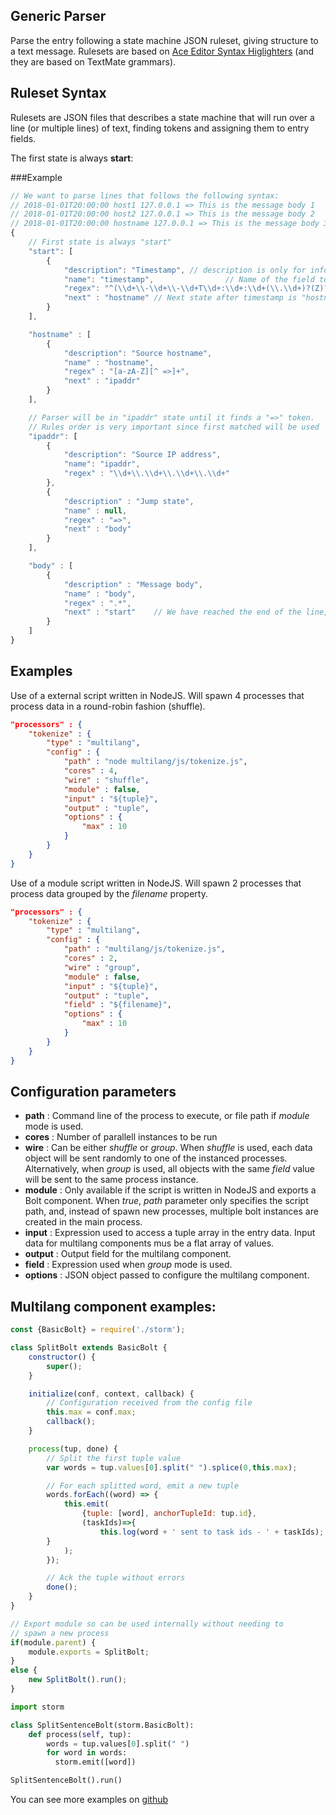 ## Generic Parser

Parse the entry following a state machine JSON ruleset, giving structure to a text message. Rulesets are based on [Ace Editor Syntax Higlighters](https://ace.c9.io/#nav=higlighter) (and they are based on TextMate grammars).

## Ruleset Syntax
Rulesets are JSON files that describes a state machine that will run over a line (or multiple lines) of text, finding tokens and assigning them to entry fields.

The first state is always **start**:

###Example
```javascript
// We want to parse lines that follows the following syntax:
// 2018-01-01T20:00:00 host1 127.0.0.1 => This is the message body 1
// 2018-01-01T20:00:00 host2 127.0.0.1 => This is the message body 2
// 2018-01-01T20:00:00 hostname 127.0.0.1 => This is the message body 3
{
	// First state is always "start"
	"start": [
		{
			"description": "Timestamp",	// description is only for informational purpose
			"name": "timestamp",				// Name of the field to be assigned
			"regex": "^(\\d+\\-\\d+\\-\\d+T\\d+:\\d+:\\d+(\\.\\d+)?(Z)?)",	// Regular expression to be matched
			"next" : "hostname"	// Next state after timestamp is "hostname"
		}
	],

	"hostname" : [
		{
			"description": "Source hostname",
			"name" : "hostname",
			"regex" : "[a-zA-Z][^ =>]+",
			"next" : "ipaddr"
		}
	],

	// Parser will be in "ipaddr" state until it finds a "=>" token.
	// Rules order is very important since first matched will be used
	"ipaddr": [
		{
			"description": "Source IP address",
			"name": "ipaddr",
			"regex" : "\\d+\\.\\d+\\.\\d+\\.\\d+"
		},
		{
			"description" : "Jump state",
			"name" : null,
			"regex" : "=>",
			"next" : "body"
		}
	],

	"body" : [
		{
			"description" : "Message body",
			"name" : "body",
			"regex" : ".*",
			"next" : "start"	// We have reached the end of the line, return to "start"
		}
	]
}
```

## Examples
Use of a external script written in NodeJS. Will spawn 4 processes that process data in a round-robin fashion (shuffle).
```json
"processors" : {
	"tokenize" : {
		"type" : "multilang",
		"config" : {
			"path" : "node multilang/js/tokenize.js",
			"cores" : 4,
			"wire" : "shuffle",
			"module" : false,
			"input" : "${tuple}",
			"output" : "tuple",
			"options" : {
				"max" : 10
			}
		}
	}
}
```

Use of a module script written in NodeJS. Will spawn 2 processes that process data grouped by the *filename* property.
```json
"processors" : {
	"tokenize" : {
		"type" : "multilang",
		"config" : {
			"path" : "multilang/js/tokenize.js",
			"cores" : 2,
			"wire" : "group",
			"module" : false,
			"input" : "${tuple}",
			"output" : "tuple",
			"field" : "${filename}",			
			"options" : {
				"max" : 10
			}
		}
	}
}
```

## Configuration parameters
* **path** : Command line of the process to execute, or file path if *module* mode is used.
* **cores** : Number of parallell instances to be run
* **wire** : Can be either *shuffle* or *group*. When *shuffle* is used, each data object will be sent randomly to one of the instanced processes. Alternatively, when *group* is used, all objects with the same *field* value will be sent to the same process instance.
* **module** : Only available if the script is written in NodeJS and exports a Bolt component. When *true*, *path* parameter only specifies the script path, and, instead of spawn new processes, multiple bolt instances are created in the main process.
* **input** : Expression used to access a tuple array in the entry data. Input data for multilang components mus be a flat array of values.
* **output** : Output field for the multilang component.
* **field** : Expression used when *group* mode is used.
* **options** : JSON object passed to configure the multilang component.

## Multilang component examples:

```javascript
const {BasicBolt} = require('./storm');

class SplitBolt extends BasicBolt {
	constructor() {
		super();
	}

	initialize(conf, context, callback) {
		// Configuration received from the config file
		this.max = conf.max;
		callback();
	}

	process(tup, done) {
		// Split the first tuple value
		var words = tup.values[0].split(" ").splice(0,this.max);

		// For each splitted word, emit a new tuple
		words.forEach((word) => {
			this.emit(
				{tuple: [word], anchorTupleId: tup.id},
				(taskIds)=>{
					this.log(word + ' sent to task ids - ' + taskIds);
      	}
			);
		});

		// Ack the tuple without errors
		done();
	}
}

// Export module so can be used internally without needing to
// spawn a new process
if(module.parent) {
	module.exports = SplitBolt;
}
else {
	new SplitBolt().run();
}
```

```python
import storm

class SplitSentenceBolt(storm.BasicBolt):
    def process(self, tup):
        words = tup.values[0].split(" ")
        for word in words:
          storm.emit([word])

SplitSentenceBolt().run()
```

You can see more examples on [github](https://github.com/solzimer/nsyslog/tree/master/multilang)
